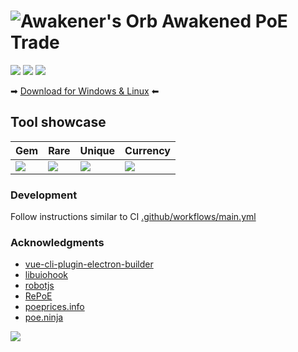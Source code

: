 # ![Awakener's Orb](https://web.poecdn.com/image/Art/2DItems/Currency/TransferOrb.png) Awakened PoE Trade

[![](https://user-images.githubusercontent.com/4292308/153364874-dde23599-278c-4350-8d86-dadbc4b978b3.svg)](https://somsubhra.github.io/github-release-stats/?username=SnosMe&repository=awakened-poe-trade)
[![](https://user-images.githubusercontent.com/4292308/153364769-e4fe1e82-1bbc-46ac-8a3c-f5a98a5667cc.svg)](https://patreon.com/awakened_poe_trade)
[![](https://user-images.githubusercontent.com/4292308/153364565-7a545d26-e617-4a33-a919-ff90d8feda3d.svg)](https://github.com/SnosMe/awakened-poe-trade/issues/22)


➡ [Download for Windows & Linux](https://snosme.github.io/awakened-poe-trade/download) ⬅

## Tool showcase

| Gem | Rare | Unique | Currency |
|-----|------|--------|----------|
| ![](https://i.imgur.com/LTsH2DZ.png) | ![](https://i.imgur.com/2XL5Wl8.png) | ![](https://i.imgur.com/UTV6prE.png) | ![](https://i.imgur.com/dQ9Sns6.png) |

### Development

Follow instructions similar to CI [.github/workflows/main.yml](https://github.com/SnosMe/awakened-poe-trade/blob/master/.github/workflows/main.yml)

### Acknowledgments

- [vue-cli-plugin-electron-builder](https://github.com/nklayman/vue-cli-plugin-electron-builder)
- [libuiohook](https://github.com/kwhat/libuiohook)
- [robotjs](https://github.com/octalmage/robotjs)
- [RePoE](https://github.com/brather1ng/RePoE)
- [poeprices.info](https://www.poeprices.info/)
- [poe.ninja](https://poe.ninja/)

![](https://i.imgur.com/MATqhv7.png)
